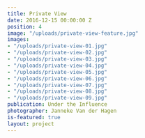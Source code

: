 ```yaml
---
title: Private View
date: 2016-12-15 00:00:00 Z
position: 4
image: "/uploads/private-view-feature.jpg"
images:
- "/uploads/private-view-01.jpg"
- "/uploads/private-view-02.jpg"
- "/uploads/private-view-03.jpg"
- "/uploads/private-view-04.jpg"
- "/uploads/private-view-05.jpg"
- "/uploads/private-view-06.jpg"
- "/uploads/private-view-07.jpg"
- "/uploads/private-view-08.jpg"
- "/uploads/private-view-09.jpg"
publication: Under the Influence
photographer: Janneke Van der Hagen
is-featured: true
layout: project
---
```


